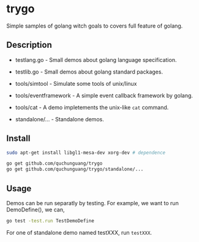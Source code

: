 trygo
=====

Simple samples of golang witch goals to covers full feature of golang.

Description
-----------

* testlang.go - Small demos about golang language specification.

* testlib.go - Small demos about golang standard packages.

* tools/simtool - Simulate some tools of unix/linux

* tools/eventframework - A simple event callback framework by golang.

* tools/cat - A demo impletements the unix-like `cat` command.

* standalone/... - Standalone demos.

Install
-------

```sh
sudo apt-get install libgl1-mesa-dev xorg-dev # dependence

go get github.com/quchunguang/trygo
go get github.com/quchunguang/trygo/standalone/...
```

Usage
-----

Demos can be run separatly by testing. For example, we want to run DemoDefine(), we can,

```sh
go test -test.run TestDemoDefine
```

For one of standalone demo named testXXX, run `testXXX`.

